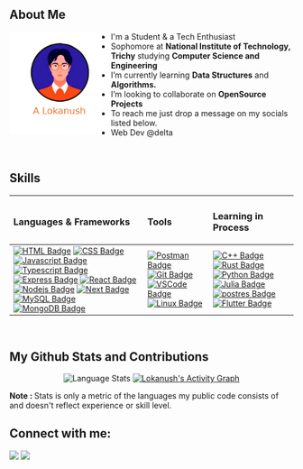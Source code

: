 ## About Me

<img align="left" width="180px" height="180px" src="./avatar.png" />

- I'm a Student & a Tech Enthusiast
- Sophomore at **National Institute of Technology, Trichy** studying **Computer Science and Engineering**
- I’m currently learning **Data Structures** and **Algorithms.**
- I’m looking to collaborate on **OpenSource Projects**
- To reach me just drop a message on my socials listed below.
- Web Dev @delta 
  
<br>

## Skills

| <h3>Languages & Frameworks</h3> | <h3>Tools</h3>  | <h3>Learning in Process</h3>  | 
| :-------------------- | :---- | :------------------ |
|  [![HTML Badge](https://img.shields.io/badge/HTML5-E34F26?style=for-the-badge&logo=html5&logoColor=white)](#)     [![CSS Badge](https://img.shields.io/badge/CSS3-1572B6?style=for-the-badge&logo=css3&logoColor=white)](#) [![Javascript Badge](https://img.shields.io/badge/-Javascript-F0DB4F?style=for-the-badge&labelColor=black&logo=javascript&logoColor=F0DB4F)](#) [![Typescript Badge](https://img.shields.io/badge/TypeScript-007ACC?style=for-the-badge&logo=typescript&logoColor=white)](#) [![Express Badge]( https://img.shields.io/badge/Express.js-000000?style=for-the-badge&logo=express&logoColor=white)](#) [![React Badge](https://img.shields.io/badge/-React-61DBFB?style=for-the-badge&labelColor=black&logo=react&logoColor=61DBFB)](#) [![Nodejs Badge](https://img.shields.io/badge/Node.js-339933?style=for-the-badge&logo=nodedotjs&logoColor=white)](#) [![Next Badge](https://img.shields.io/badge/next.js-000000?style=for-the-badge&logo=nextdotjs&logoColor=white)](#)[![MySQL Badge](https://img.shields.io/badge/MySQL-005C84?style=for-the-badge&logo=mysql&logoColor=white)](#)  [![MongoDB Badge](https://img.shields.io/badge/MongoDB-white?style=for-the-badge&logo=mongodb&logoColor=4EA94B)](#)            | [![Postman Badge](https://img.shields.io/badge/Postman-FF6C37?style=for-the-badge&logo=Postman&logoColor=white)](#)  [![Git Badge](https://img.shields.io/badge/Git-F05032?style=for-the-badge&logo=git&logoColor=white)](#)  [![VSCode Badge](https://img.shields.io/badge/Visual_Studio_Code-0078D4?style=for-the-badge&logo=visual%20studio%20code&logoColor=white)](#) [![Linux Badge](https://img.shields.io/badge/Linux-FCC624?style=for-the-badge&logo=linux&logoColor=black)](#)   | [![C++ Badge](https://img.shields.io/badge/-c++-black?logo=c%2B%2B&style=for-the-badge)](#) [![Rust Badge](https://img.shields.io/badge/Rust-000000?style=for-the-badge&logo=rust&logoColor=black&color=brown)](#) [![Python Badge](https://img.shields.io/badge/Python-3776AB?style=for-the-badge&logo=python&logoColor=white)](#)  [![Julia Badge](https://img.shields.io/badge/Julia-9558B2?style=for-the-badge&logo=julia&logoColor=white)](#)  [![postres Badge](https://img.shields.io/badge/PostgreSQL-316192?style=for-the-badge&logo=postgresql&logoColor=white)](#) [![Flutter Badge](https://img.shields.io/badge/Flutter-02569B?style=for-the-badge&logo=flutter&logoColor=white)](#)        | 
<br/>

## My Github Stats and Contributions

<p align="center">
    <!-- <a href="https://github.com/A-Lokanush/github-readme-streak-stats"target="_blank">
        <img title="🔥 Get streak stats for your profile at git.io/streak-stats" alt="Lokanush's streak" src="https://github-readme-streak-stats.herokuapp.com/?user=A-Lokanush&theme=black-ice&hide_border=true&stroke=0000&background=060A0CD0"/>
    </a> -->
    
  <img alt="Language Stats" width="24%" height="auto" src="https://github-readme-stats.vercel.app/api/top-langs/?username=A-Lokanush&theme=radical&count_private=true&show_icons=true" />
  <a href="https://github.com/A-Lokanush/github-readme-activity-graph"><img alt="Lokanush's Activity Graph" width="71%" height="auto" src="https://activity-graph.herokuapp.com/graph?username=A-Lokanush&bg_color=0D1117&color=5BCDEC&line=5BCDEC&point=FFFFFF&hide_border=true" /></a>
   
  <b >Note : </b> Stats is only a metric of the languages my public code consists of and doesn't reflect experience or skill level.
</p>

<!--



  ![Github stats](https://github-readme-stats.vercel.app/api?username=A-Lokanush&show_icons=true&count_private=true&theme=radical) 

  <b>Note:</b> Most stats is only a metric of the languages my public code consists of and doesn't reflect experience or skill level. -->

<!-- 
  ![Github Stats](https://github-readme-stats.vercel.app/api/top-langs/?username=A-Lokanush&theme=radical&count_private=true&show_icons=true)  -->

  <!-- <b>Note:</b> Most Used Languages is only a metric of the languages my public code consists of and doesn't reflect experience or skill level. -->




  <!-- <a href="https://github.com/A-Lokanush/github-readme-activity-graph" target="_blank"><img alt="Lokanush's Activity Graph" src="https://activity-graph.herokuapp.com/graph?username=A-Lokanush&bg_color=0D1117&color=5BCDEC&line=5BCDEC&point=FFFFFF&hide_border=true" /></a> -->


## Connect with me:

<p align="center">

<a href = "https://www.linkedin.com/in/lokanushananthan/" target="_blank"><img src="https://img.shields.io/badge/LinkedIn-0077B5?style=for-the-badge&logo=linkedin&logoColor=white"/></a>
<a href = "https://www.instagram.com/___la23.___/" target="_blank"><img src="https://img.shields.io/badge/Instagram-E4405F?style=for-the-badge&logo=instagram&logoColor=white"/></a>
</p>

